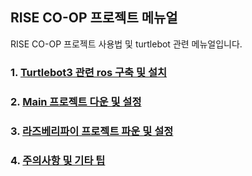 ## RISE CO-OP 프로젝트 메뉴얼

RISE CO-OP 프로젝트 사용법 및 turtlebot 관련 메뉴얼입니다.

### 1. [Turtlebot3 관련 ros 구축 및 설치](https://github.com/sepengsu/rise_coop_manual/blob/main/manual/turtlebot3.md)
### 2. [Main 프로젝트 다운 및 설정](https://github.com/sepengsu/rise_coop_manual/blob/main/manual/main.md) 
### 3. [라즈베리파이 프로젝트 파운 및 설정](https://github.com/sepengsu/rise_coop_manual/blob/main/manual/pi.md)
### 4. [주의사항 및 기타 팁](https://github.com/sepengsu/rise_coop_manual/blob/main/manual/tip.md)
